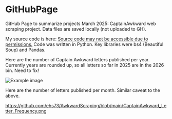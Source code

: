# GitHubPage
GitHub Page to summarize projects
March 2025: CaptainAwkward web scraping project. Data files are saved locally (not uploaded to GH).

My source code is here: <a href="https://github.com/ehs73/AwkwardScraping">Source code may not be accessible due to permissions.</a>
Code was written in Python. Key libraries were bs4 (Beautiful Soup) and Pandas.

Here are the number of Captain Awkward letters published per year. Currently years are rounded up, so all letters so far in 2025 are in the 2026 bin. Need to fix!

<img src="https://github.com/ehs73/AwkwardScraping/blob/main/CaptainAwkwardLetters_peryear.png" alt="Example image">

Here are the number of letters published per month. Similar caveat to the above.

https://github.com/ehs73/AwkwardScraping/blob/main/CaptainAwkward_Letter_Frequency.png
